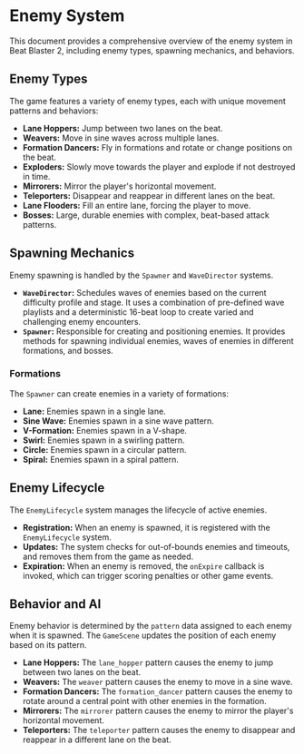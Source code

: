 # Enemy System

This document provides a comprehensive overview of the enemy system in Beat Blaster 2, including enemy types, spawning mechanics, and behaviors.

## Enemy Types

The game features a variety of enemy types, each with unique movement patterns and behaviors:

- **Lane Hoppers:** Jump between two lanes on the beat.
- **Weavers:** Move in sine waves across multiple lanes.
- **Formation Dancers:** Fly in formations and rotate or change positions on the beat.
- **Exploders:** Slowly move towards the player and explode if not destroyed in time.
- **Mirrorers:** Mirror the player's horizontal movement.
- **Teleporters:** Disappear and reappear in different lanes on the beat.
- **Lane Flooders:** Fill an entire lane, forcing the player to move.
- **Bosses:** Large, durable enemies with complex, beat-based attack patterns.

## Spawning Mechanics

Enemy spawning is handled by the `Spawner` and `WaveDirector` systems.

- **`WaveDirector`:** Schedules waves of enemies based on the current difficulty profile and stage. It uses a combination of pre-defined wave playlists and a deterministic 16-beat loop to create varied and challenging enemy encounters.
- **`Spawner`:** Responsible for creating and positioning enemies. It provides methods for spawning individual enemies, waves of enemies in different formations, and bosses.

### Formations

The `Spawner` can create enemies in a variety of formations:

- **Lane:** Enemies spawn in a single lane.
- **Sine Wave:** Enemies spawn in a sine wave pattern.
- **V-Formation:** Enemies spawn in a V-shape.
- **Swirl:** Enemies spawn in a swirling pattern.
- **Circle:** Enemies spawn in a circular pattern.
- **Spiral:** Enemies spawn in a spiral pattern.

## Enemy Lifecycle

The `EnemyLifecycle` system manages the lifecycle of active enemies.

- **Registration:** When an enemy is spawned, it is registered with the `EnemyLifecycle` system.
- **Updates:** The system checks for out-of-bounds enemies and timeouts, and removes them from the game as needed.
- **Expiration:** When an enemy is removed, the `onExpire` callback is invoked, which can trigger scoring penalties or other game events.

## Behavior and AI

Enemy behavior is determined by the `pattern` data assigned to each enemy when it is spawned. The `GameScene` updates the position of each enemy based on its pattern.

- **Lane Hoppers:** The `lane_hopper` pattern causes the enemy to jump between two lanes on the beat.
- **Weavers:** The `weaver` pattern causes the enemy to move in a sine wave.
- **Formation Dancers:** The `formation_dancer` pattern causes the enemy to rotate around a central point with other enemies in the formation.
- **Mirrorers:** The `mirrorer` pattern causes the enemy to mirror the player's horizontal movement.
- **Teleporters:** The `teleporter` pattern causes the enemy to disappear and reappear in a different lane on the beat.
